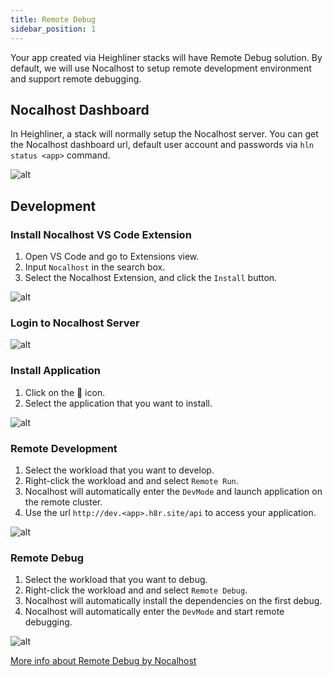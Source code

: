 ```yaml
---
title: Remote Debug
sidebar_position: 1
---
```


Your app created via Heighliner stacks will have Remote Debug solution.
By default, we will use Nocalhost to setup remote development environment and support remote debugging.

## Nocalhost Dashboard

In Heighliner, a stack will normally setup the Nocalhost server.
You can get the Nocalhost dashboard url, default user account and passwords via `hln status <app>` command.

![alt](/img/core-features/04-remote-dev/nocalhost-dashboard.png)

## Development

### Install Nocalhost VS Code Extension  
1. Open VS Code and go to Extensions view.   
1. Input `Nocalhost` in the search box.  
1. Select the Nocalhost Extension, and click the `Install` button.  

![alt](/img/core-features/04-remote-dev/vs-nocalhost-install.png)

### Login to Nocalhost Server  

![alt](/img/core-features/04-remote-dev/nocalhost-login.gif)

### Install Application
1. Click on the 🚀 icon.  
1. Select the application that you want to install.

![alt](/img/core-features/04-remote-dev/nocalhost-install-app.gif)

### Remote Development  
1. Select the workload that you want to develop.  
1. Right-click the workload and and select `Remote Run`.  
1. Nocalhost will automatically enter the `DevMode` and launch application on the remote cluster.  
1. Use the url `http://dev.<app>.h8r.site/api` to access your application.

![alt](/img/core-features/04-remote-dev/nocalhost-remote-run.gif)

### Remote Debug  
1. Select the workload that you want to debug.  
1. Right-click the workload and and select `Remote Debug`.  
1. Nocalhost will automatically install the dependencies on the first debug.  
1. Nocalhost will automatically enter the `DevMode` and start remote debugging.  

![alt](/img/core-features/04-remote-dev/nocalhost-remote-debug.gif)


[More info about Remote Debug by Nocalhost](https://nocalhost.dev/docs/guides/debug/vscode-debug)
